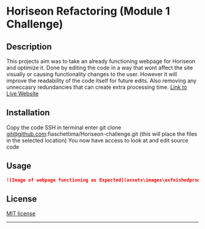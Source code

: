 # Horiseon Refactoring (Module 1 Challenge)

## Description 

This projects aim was to take an already functioning webpage for Horiseon and optimize it. Done by editing the code in a way that wont affect the site visually or causing functionality changes to the user. However it will improve the readability of the code itself for future edits. Also removing any unneccasry redundancies that can create extra processing time.
[Link to Live Website](https://fiaschettima.github.io/Horiseon-challenge/)


## Installation

Copy the code SSH
in terminal enter git clone git@github.com:fiaschettima/Horiseon-challenge.git (this will place the files in the selected location)
You now have access to look at and edit source code



## Usage 

```md
![Image of webpage functioning as Expected](assets\images\exfnishedproduct.png)
```


## License
[MIT license](https://github.com/git/git-scm.com/blob/main/MIT-LICENSE.txt)

---